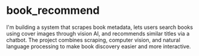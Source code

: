 # book_recommend
I'm building a system that scrapes book metadata, lets users search books using cover images through vision AI, and recommends similar titles via a chatbot. The project combines scraping, computer vision, and natural language processing to make book discovery easier and more interactive.
